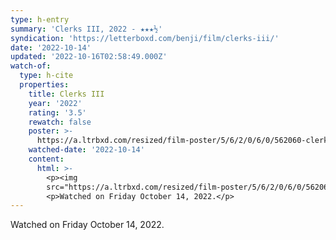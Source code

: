 ```yaml
---
type: h-entry
summary: 'Clerks III, 2022 - ★★★½'
syndication: 'https://letterboxd.com/benji/film/clerks-iii/'
date: '2022-10-14'
updated: '2022-10-16T02:58:49.000Z'
watch-of:
  type: h-cite
  properties:
    title: Clerks III
    year: '2022'
    rating: '3.5'
    rewatch: false
    poster: >-
      https://a.ltrbxd.com/resized/film-poster/5/6/2/0/6/0/562060-clerks-iii-0-600-0-900-crop.jpg?v=21fcb74035
    watched-date: '2022-10-14'
    content:
      html: >-
        <p><img
        src="https://a.ltrbxd.com/resized/film-poster/5/6/2/0/6/0/562060-clerks-iii-0-600-0-900-crop.jpg?v=21fcb74035"/></p>
        <p>Watched on Friday October 14, 2022.</p>
---
```

Watched on Friday October 14, 2022.

